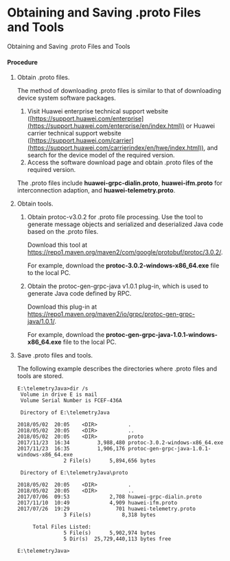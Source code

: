 Obtaining and Saving .proto Files and Tools
===========================================

Obtaining and Saving .proto Files and Tools

#### Procedure

1. Obtain .proto files.
   
   
   
   The method of downloading .proto files is similar to that of downloading device system software packages.
   
   1. Visit Huawei enterprise technical support website ([https://support.huawei.com/enterprise](https://support.huawei.com/enterprise/en/index.html)) or Huawei carrier technical support website ([https://support.huawei.com/carrier](https://support.huawei.com/carrierindex/en/hwe/index.html)), and search for the device model of the required version.
   2. Access the software download page and obtain .proto files of the required version.
   
   The .proto files include **huawei-grpc-dialin.proto**, **huawei-ifm.proto** for interconnection adaption, and **huawei-telemetry.proto**.
2. Obtain tools.
   
   
   1. Obtain protoc-v3.0.2 for .proto file processing. Use the tool to generate message objects and serialized and deserialized Java code based on the .proto files.
      
      Download this tool at <https://repo1.maven.org/maven2/com/google/protobuf/protoc/3.0.2/>.
      
      For example, download the **protoc-3.0.2-windows-x86\_64.exe** file to the local PC.
   2. Obtain the protoc-gen-grpc-java v1.0.1 plug-in, which is used to generate Java code defined by RPC.
      
      Download this plug-in at <https://repo1.maven.org/maven2/io/grpc/protoc-gen-grpc-java/1.0.1/>.
      
      For example, download the **protoc-gen-grpc-java-1.0.1-windows-x86\_64.exe** file to the local PC.
3. Save .proto files and tools.
   
   
   
   The following example describes the directories where .proto files and tools are stored.
   
   ```
   E:\telemetryJava>dir /s 
    Volume in drive E is mail 
    Volume Serial Number is FCEF-436A 
   
    Directory of E:\telemetryJava 
   
   2018/05/02  20:05    <DIR>          . 
   2018/05/02  20:05    <DIR>          .. 
   2018/05/02  20:05    <DIR>          proto 
   2017/11/23  16:34         3,988,480 protoc-3.0.2-windows-x86_64.exe 
   2017/11/23  16:35         1,906,176 protoc-gen-grpc-java-1.0.1-windows-x86_64.exe 
                  2 File(s)      5,894,656 bytes 
   
    Directory of E:\telemetryJava\proto 
   
   2018/05/02  20:05    <DIR>          . 
   2018/05/02  20:05    <DIR>          .. 
   2017/07/06  09:53             2,708 huawei-grpc-dialin.proto     
   2017/11/10  10:49             4,909 huawei-ifm.proto 
   2017/07/26  19:29               701 huawei-telemetry.proto 
                  3 File(s)          8,318 bytes 
   
        Total Files Listed: 
                  5 File(s)      5,902,974 bytes 
                  5 Dir(s)  25,729,440,113 bytes free 
   
   E:\telemetryJava>
   ```